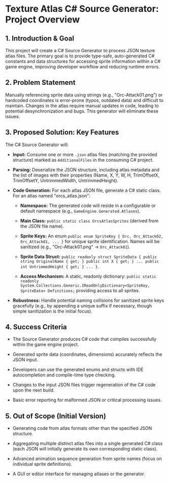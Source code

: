 # Texture Atlas C# Source Generator: Project Overview

## 1. Introduction & Goal

This project will create a C# Source Generator to process JSON texture atlas files. The primary goal is to provide type-safe, auto-generated C# constants and data structures for accessing sprite information within a C# game engine, improving developer workflow and reducing runtime errors.

## 2. Problem Statement

Manually referencing sprite data using strings (e.g., "Orc-Attack01.png") or hardcoded coordinates is error-prone (typos, outdated data) and difficult to maintain. Changes in the atlas require manual updates in code, leading to potential desynchronization and bugs. This generator will eliminate these issues.

## 3. Proposed Solution: Key Features

The C# Source Generator will:

- **Input:** Consume one or more `.json` atlas files (matching the provided structure) marked as `AdditionalFiles` in the consuming C# project.

- **Parsing:** Deserialize the JSON structure, including atlas metadata and the list of images with their properties (Name, X, Y, W, H, TrimOffsetX, TrimOffsetY, UntrimmedWidth, UntrimmedHeight).

- **Code Generation:** For each atlas JSON file, generate a C# static class. For an atlas named "orcs_atlas.json":

  - **Namespace:** The generated code will reside in a configurable or default namespace (e.g., `GameEngine.Generated.Atlases`).

  - **Main Class:** `public static class OrcsAtlasSprites` (derived from the JSON file name).

  - **Sprite Keys:** An enum `public enum SpriteKey { Orc, Orc_Attack02, Orc_Attack01, ... }` for unique sprite identification. Names will be sanitized (e.g., "Orc-Attack01.png" -> `Orc_Attack01`).

  - **Sprite Data Struct:** `public readonly struct SpriteData { public string OriginalName { get; } public int X { get; } ... public int UntrimmedHeight { get; } ... }`.

  - **Access Mechanism:** A static, readonly dictionary: `public static readonly System.Collections.Generic.IReadOnlyDictionary<SpriteKey, SpriteData> Definitions;` providing access to all sprites.

- **Robustness:** Handle potential naming collisions for sanitized sprite keys gracefully (e.g., by appending a unique suffix if necessary, though simple sanitization is the initial focus).

## 4. Success Criteria

- The Source Generator produces C# code that compiles successfully within the game engine project.

- Generated sprite data (coordinates, dimensions) accurately reflects the JSON input.

- Developers can use the generated enums and structs with IDE autocompletion and compile-time type checking.

- Changes to the input JSON files trigger regeneration of the C# code upon the next build.

- Basic error reporting for malformed JSON or critical processing issues.

## 5. Out of Scope (Initial Version)

- Generating code from atlas formats other than the specified JSON structure.

- Aggregating multiple distinct atlas files into a single generated C# class (each JSON will initially generate its own corresponding static class).

- Advanced animation sequence generation from sprite names (focus on individual sprite definitions).

- A GUI or editor interface for managing atlases or the generator.
